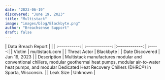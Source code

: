 ```yaml
---
date: "2023-06-19"
discovered: "June 19, 2023"
title: "Multistack"
image: "images/blog/Blackbyte.png"
author: "Breachsense Support"
draft: false
---
```


| Data Breach Report           |              | 
| :-----------: | :-------------:     |:-------------:    | :-----:|
| Victim      | multistack.com      | 
| Threat Actor      | Blackbyte      | 
| Date Discovered      | Jun 19, 2023      | 
| Description      | Multistack manufactures modular and conventional chillers, modular geothermal heat pumps, modular air-to-water heat pumps, and modular Dedicated Heat Recovery Chillers (DHRC®) in Sparta, Wisconsin.      | 
| Leak Size      | Unknown      | 

